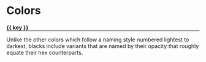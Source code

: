 # Colors

<section>
  <div
    v-if="$page.colors"
    v-for="(group, key, i) in $page.colors"
    :key="i"
    class="color-group">
    <h4>{{ key }}</h4>
    <p v-if="key === 'Black'">
      Unlike the other colors which follow a naming style numbered lightest to darkest, blacks include variants that are
      named by their opacity that roughly equate their hex counterparts.</p>
    <div class="colors">
      <swatch
        v-for="(color, i) in group"
        :key="i"
        :color="color"/>
    </div>
  </div>
</section>

<script>
export default {
  beforeMount() {
    const colors = Array.from(document.styleSheets)
      .filter(sheet => sheet.href === null || sheet.href.startsWith(window.location.origin))
      .reduce((acc, sheet) => {
        acc = [
          ...acc,
          ...Array.from(sheet.cssRules).reduce((def, rule) => {
            def = rule.selectorText === ':root'
              ? [...def, ...Array.from(rule.style).filter(name => name.startsWith("--"))]
              : def

            return def
          }, [])
        ]

        return acc
      }, [])

    this.$page.colors = {
      Blue: colors.filter(i => i.includes('blue')),
      Petrol: colors.filter(i => i.includes('petrol')),
      Purple: colors.filter(i => i.includes('purple')),
      Steel: colors.filter(i => i.includes('steel')),
      Red: colors.filter(i => i.includes('red')),
      Green: colors.filter(i => i.includes('green')),
      Teal: colors.filter(i => i.includes('teal')),
      Yellow: colors.filter(i => i.includes('yellow')),
      Grey: colors.filter(i => i.includes('grey')),
      Black: colors.filter(i => i.includes('black')),
      White: colors.filter(i => i.includes('white'))
    }
  }
}
</script>

<style lang="scss">
.color-group {
  margin-bottom: 2rem;
  h4 {
    margin: 0;
    border-bottom: 1px solid
  }
  .colors {
    display: grid;
    grid-template-columns: 1fr 1fr;
  }
}
</style>
